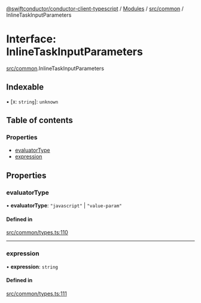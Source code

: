 [@swiftconductor/conductor-client-typescript](../README.md) / [Modules](../modules.md) / [src/common](../modules/src_common.md) / InlineTaskInputParameters

# Interface: InlineTaskInputParameters

[src/common](../modules/src_common.md).InlineTaskInputParameters

## Indexable

▪ [x: `string`]: `unknown`

## Table of contents

### Properties

- [evaluatorType](src_common.InlineTaskInputParameters.md#evaluatortype)
- [expression](src_common.InlineTaskInputParameters.md#expression)

## Properties

### evaluatorType

• **evaluatorType**: ``"javascript"`` \| ``"value-param"``

#### Defined in

[src/common/types.ts:110](https://github.com/swift-conductor/conductor-client-typescript/blob/9866b7c/src/common/types.ts#L110)

___

### expression

• **expression**: `string`

#### Defined in

[src/common/types.ts:111](https://github.com/swift-conductor/conductor-client-typescript/blob/9866b7c/src/common/types.ts#L111)
